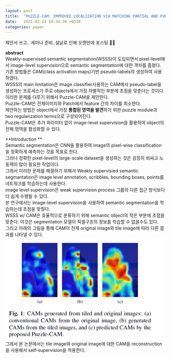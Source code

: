 ```yaml
---
layout: post
title:  "PUZZLE-CAM: IMPROVED LOCALIZATION VIA MATCHING PARTIAL AND FULL FEATURES"
date:   2021-02-24 18:34:36 +0530
categories: paper  
---
```


  

제안서 쓰고.. 세미나 준비..설날로 인해 오랜만에 포스팅 🤪🤪



**abstract**   
Weakly-supervised semantic segmentation(WSSS)이 도입되면서 pixel-level에서 image-level supervision으로 semantic segmentation에 대한 격차를 좁혔다.  
기존 방법들은 CAM(class activation maps)기반 pseudo-labels의 생성하여 사용하였다.  
WSSS의 main limitation은 image classifier사용하는 CAM에서 pseudo-label을 생성하는 프로세스가 주로 objects에서 가장 차별적인 부분에 초점을 맞춘다는 것이다.  
이러한 문제를 다루기 위해서 Puzzle-CAM을 제안한다.   
Puzzle-CAM은 전체이미지와 Patch에서 feature 간의 차이를 최소한다.   
제안하는 방법은 object에서 가장 **통합된 영역을 발견**하기 위한 puzzle module과 two regularization terms으로 구성되어진다.   
Puzzle-CAM은 추가 파라미터 없이 image-level supervision을 활용하여 object의 전체 영역을 활성화할 수 있다.   

**Introduction **  
Semantic segmentation은 CNN을 활용하여 image의 pixel-wise classification을 정확하게 예측하는 것을 목표로 한다.  
그러나 정확한 pixel-level의 large-scale dataset을 생성하는 것은 굉장히 비싸고 노동력이 많이 필요한 작업이다.   
그래서 이러한 문제를 해결하기 위해서 Weakly supervisied semantic segmantation은 image level annotation, scribbles, bounding boxes, points를 네트워크를 학습하는데 사용한다.   
image level supervision은 weak supervision process 그룹의 다른 접근 방식보다 더 쉽게 수행될 수 있다.   
본 연구에서는 image-level supervision을 사용하여 semantic segmentation을 학습하는데 초점을 맞췄다.  
WSSS w/ CAM은 효율적으로 분류하기 위해 semantic object의 작은 부분에 초점을 맞춘다.  이것은 segmentation 모델이 픽셀구조의 정보를 학습할 수 없을수도 있다.   
그리고 아래의 그림을 통해 CAM이 전제 original  image와 tile image에 따라  다른 결과를 나타낼 수 있다.    
![img1](\assets\post\post9\img1.png)  
그래서 본 논문에서는 tile image와 original image에 대한 CAM을 reconstruction을 사용해서 self-supervision을 적용한다.   

